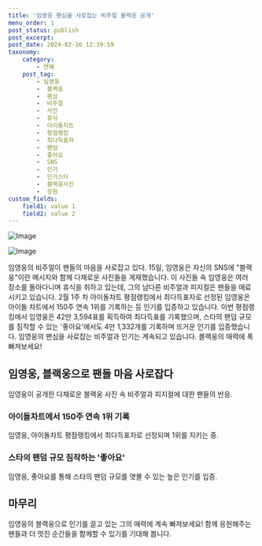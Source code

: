 ```yaml
---
title: '임영웅 팬심을 사로잡는 비주얼 블랙웅 공개'
menu_order: 1
post_status: publish
post_excerpt: 
post_date: 2024-02-16 12:39:59
taxonomy:
    category:
        - 연예
    post_tag:
        - 임영웅
        -  블랙웅
        -  팬심
        -  비주얼
        -  사진
        -  휴식
        -  아이돌차트
        -  평점랭킹
        -  최다득표자
        -  팬덤
        -  좋아요
        -  SNS
        -  인기
        -  인기스타
        -  블랙웅사진
        -  응원
custom_fields:
    field1: value 1
    field2: value 2
---
```


![Image](https://mimgnews.pstatic.net/image/311/2024/02/15/0001692093_001_20240215212201342.jpg?type=w540)

![Image](https://ssl.pstatic.net/mimgnews/image/311/2024/02/15/0001692093_002_20240215212201386.jpg?type=w540)

임영웅의 비주얼이 팬들의 마음을 사로잡고 있다. 15일, 임영웅은 자신의 SNS에 "블랙웅"이란 메시지와 함께 다채로운 사진들을 게재했습니다. 이 사진들 속 임영웅은 여러 장소를 돌아다니며 휴식을 취하고 있는데, 그의 남다른 비주얼과 피지컬은 팬들을 매료시키고 있습니다.
2월 1주 차 아이돌차트 평점랭킹에서 최다득표자로 선정된 임영웅은 아이돌 차트에서 150주 연속 1위를 기록하는 등 인기를 입증하고 있습니다. 이번 평점랭킹에서 임영웅은 42만 3,594표를 획득하여 최다득표를 기록했으며, 스타의 팬덤 규모를 짐작할 수 있는 '좋아요'에서도 4만 1,332개를 기록하며 뜨거운 인기를 입증했습니다.
임영웅의 팬심을 사로잡는 비주얼과 인기는 계속되고 있습니다. 블랙웅의 매력에 푹 빠져보세요!
## 임영웅, 블랙웅으로 팬들 마음 사로잡다
임영웅이 공개한 다채로운 블랙웅 사진 속 비주얼과 피지컬에 대한 팬들의 반응.
### 아이돌차트에서 150주 연속 1위 기록
임영웅, 아이돌차트 평점랭킹에서 최다득표자로 선정되며 1위를 지키는 중.
### 스타의 팬덤 규모 짐작하는 '좋아요'
임영웅, 좋아요를 통해 스타의 팬덤 규모를 엿볼 수 있는 높은 인기를 입증.
## 마무리
임영웅의 블랙웅으로 인기를 끌고 있는 그의 매력에 계속 빠져보세요! 함께 응원해주는 팬들과 더 멋진 순간들을 함께할 수 있기를 기대해 봅니다.
